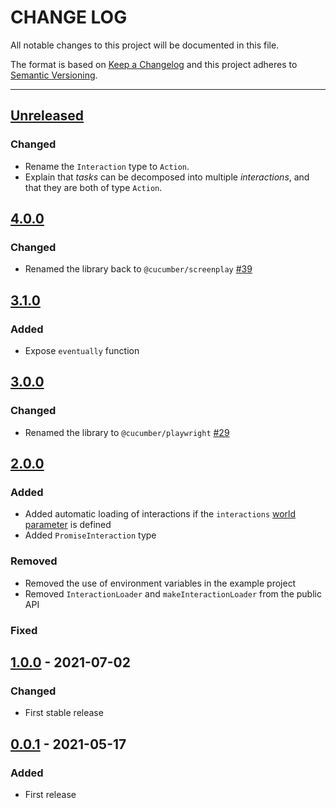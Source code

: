 # CHANGE LOG
All notable changes to this project will be documented in this file.

The format is based on [Keep a Changelog](http://keepachangelog.com/)
and this project adheres to [Semantic Versioning](http://semver.org/).

----
## [Unreleased]

### Changed

* Rename the `Interaction` type to `Action`.
* Explain that *tasks* can be decomposed into multiple *interactions*, and that
  they are both of type `Action`.

## [4.0.0]

### Changed

* Renamed the library back to `@cucumber/screenplay` [#39](https://github.com/cucumber/screenplay.js/pull/39)

## [3.1.0]

### Added

* Expose `eventually` function

## [3.0.0]

### Changed

* Renamed the library to `@cucumber/playwright` [#29](https://github.com/cucumber/screenplay.js/pull/29)

## [2.0.0]

### Added

* Added automatic loading of interactions if the `interactions` [world parameter](https://github.com/cucumber/cucumber-js/blob/main/docs/support_files/world.md#world-parameters) is defined
* Added `PromiseInteraction` type

### Removed

* Removed the use of environment variables in the example project
* Removed `InteractionLoader` and `makeInteractionLoader` from the public API

### Fixed

## [1.0.0] - 2021-07-02

### Changed

* First stable release

## [0.0.1] - 2021-05-17

### Added

* First release

<!-- Releases -->
[Unreleased]: https://github.com/cucumber/screenplay.js/compare/v3.1.0...main
[4.0.0]:      https://github.com/cucumber/screenplay.js/compare/v3.1.0...v4.0.0
[3.1.0]:      https://github.com/cucumber/screenplay.js/compare/v3.0.0...v3.1.0
[3.0.0]:      https://github.com/cucumber/screenplay.js/compare/v2.0.0...v3.0.0
[2.0.0]:      https://github.com/cucumber/screenplay.js/compare/v1.0.0...v2.0.0
[1.0.0]:      https://github.com/cucumber/screenplay.js/compare/0.0.1...v1.0.0
[0.0.1]:      https://github.com/cucumber/screenplay.js/releases/tag/0.0.1

<!-- Contributors in alphabetical order -->
[aslakhellesoy]:    https://github.com/aslakhellesoy
[vincent-psarga]:   https://github.com/vincent-psarga
